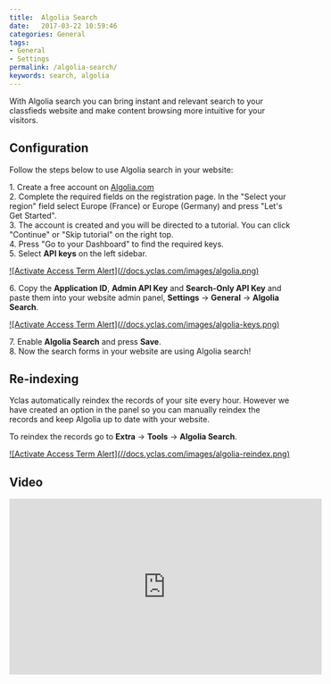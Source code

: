```yaml
---
title:  Algolia Search
date:   2017-03-22 10:59:46
categories: General
tags: 
- General
- Settings
permalink: /algolia-search/
keywords: search, algolia
---
```

With Algolia search you can bring instant and relevant search to your classfieds website and make content browsing more intuitive for your visitors.

## Configuration

Follow the steps below to use Algolia search in your website:

1\. Create a free account on [Algolia.com](https://www.algolia.com)<br>
2\. Complete the required fields on the registration page. In the "Select your region" field select Europe (France) or Europe (Germany) and press "Let's Get Started".<br>
3\. The account is created and you will be directed to a tutorial. You can click "Continue" or "Skip tutorial" on the right top.<br>
4\. Press "Go to your Dashboard" to find the required keys.<br>
5\. Select **API keys** on the left sidebar.<br>

<a href="//docs.yclas.com/images/algolia.png" class="thumbnail gallery-item" data-gallery>
![Activate Access Term Alert](//docs.yclas.com/images/algolia.png)
</a>

6\. Copy the **Application ID**, **Admin API Key** and **Search-Only API Key** and paste them into your website admin panel, **Settings** -> **General** -> **Algolia Search**.

<a href="//docs.yclas.com/images/algolia-keys.png" class="thumbnail gallery-item" data-gallery>
![Activate Access Term Alert](//docs.yclas.com/images/algolia-keys.png)
</a>

7\. Enable **Algolia Search** and press **Save**.<br>
8\. Now the search forms in your website are using Algolia search!

## Re-indexing

Yclas automatically reindex the records of your site every hour. However we have created an option in the panel so you can manually reindex the records and keep Algolia up to date with your website.

To reindex the records go to **Extra** -> **Tools** -> **Algolia Search**. 

<a href="//docs.yclas.com/images/algolia-reindex.png" class="thumbnail gallery-item" data-gallery>
![Activate Access Term Alert](//docs.yclas.com/images/algolia-reindex.png)
</a>

## Video

<iframe width="560" height="315" src="https://www.youtube.com/embed/IpZyAfLh4pY" frameborder="0" allowfullscreen></iframe>